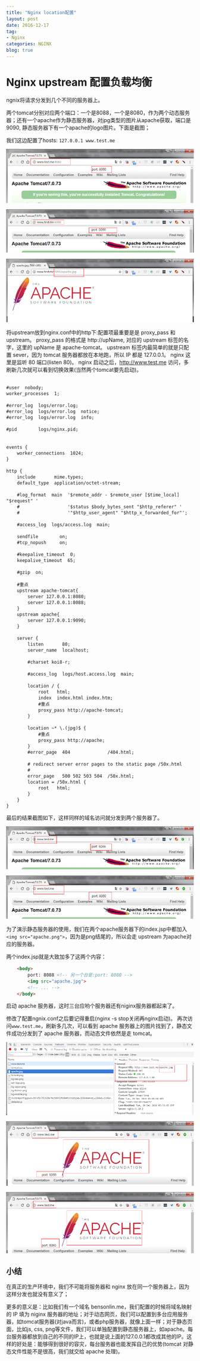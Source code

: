 ```yaml
---
title: "Nginx location配置"
layout: post
date: 2016-12-17
tag:
- Nginx
categories: NGINX
blog: true
---
```


# Nginx upstream 配置负载均衡

ngnix将请求分发到几个不同的服务器上。

两个tomcat分别对应两个端口：一个是8088，一个是8080，作为两个动态服务器；还有一个apache作为静态服务器，对jpg类型的图片从apache获取，端口是9090, 静态服务器下有一个apache的logo图片。下面是截图；

我们这边配置了hosts: `127.0.0.1 www.test.me`

![](/assets/images/2016-12-21-nginx-upstream-01.png)

![](/assets/images/2016-12-21-nginx-upstream-02.png)

![](/assets/images/2016-12-21-nginx-upstream-03.png)


将upstream放到nginx.conf中的http下:配置项最重要是是 proxy_pass 和 upstream。 proxy_pass 的格式是 http://upName, 对应的 upstream 标签的名字，这里的 upName 是 apache-tomcat。 upstream 标签内最简单的就是只配置 sever，因为 tomcat 服务器都放在本地跑，所以 IP 都是 127.0.0.1。 nginx 这里是监听 80 端口(listen 80)。 nginx 启动之后，http://www.test.me 访问，多刷新几次就可以看到切换效果(当然两个tomcat要先启动)。

```nginx

#user  nobody;
worker_processes  1;

#error_log  logs/error.log;
#error_log  logs/error.log  notice;
#error_log  logs/error.log  info;

#pid        logs/nginx.pid;


events {
    worker_connections  1024;
}

http {
    include       mime.types;
    default_type  application/octet-stream;

    #log_format  main  '$remote_addr - $remote_user [$time_local] "$request" '
    #                  '$status $body_bytes_sent "$http_referer" '
    #                  '"$http_user_agent" "$http_x_forwarded_for"';

    #access_log  logs/access.log  main;

    sendfile        on;
    #tcp_nopush     on;

    #keepalive_timeout  0;
    keepalive_timeout  65;

    #gzip  on;

    #重点
    upstream apache-tomcat{
        server 127.0.0.1:8080;
        server 127.0.0.1:8088;
    }
    upstream apache{
        server 127.0.0.1:9090;
    }

    server {
        listen       80;
        server_name  localhost;

        #charset koi8-r;

        #access_log  logs/host.access.log  main;

        location / {
            root   html;
            index  index.html index.htm;
            #重点
            proxy_pass http://apache-tomcat;
        }

        location ~* \.(jpg)$ {
            #重点
            proxy_pass http://apache;
        }
        #error_page  404              /404.html;

        # redirect server error pages to the static page /50x.html
        #
        error_page   500 502 503 504  /50x.html;
        location = /50x.html {
            root   html;
        }
    }
}
```

最后的结果截图如下，这样同样的域名访问就分发到两个服务器了。

![](/assets/images/2016-12-21-nginx-upstream-04.png)

![](/assets/images/2016-12-21-nginx-upstream-05.png)


为了演示静态服务器的使用，我们在两个apache服务器下的index.jsp中都加入`<img src="apache.png">`，因为是png结尾的，所以会走 upstream 为apache对应的服务器。

两个index.jsp就是大致加多了这两个内容：

```html
    <body>
        port: 8088 <!-- 另一个台是:port: 8080 -->
        <img src="apache.jpg">
        <!-- ... -->
	</body>
```


启动 apache 服务器，这时三台应哟个服务器还有niginx服务器都起来了。

修改了配置ngnix.conf之后要记得重启(nginx -s stop关闭再nginx启动)。 再次访问`www.test.me`，刷新多几次，可以看到 apache 服务器上的图片找到了，静态文件成功分发到了 apache 服务器，而动态文件依然是走 tomcat。

![](/assets/images/2016-12-21-nginx-upstream-06.png)

![](/assets/images/2016-12-21-nginx-upstream-07.png)

![](/assets/images/2016-12-21-nginx-upstream-08.png)


## 小结

在真正的生产环境中，我们不可能将服务器和 nginx 放在同一个服务器上，因为这样分发也就没有意义了；

更多的意义是：比如我们有一个域名 bensonlin.me，我们配置的时候将域名映射的 IP 填为 niginx 服务器的地址；对于动态网页，我们可以配置到多台应用服务器，如tomcat服务器(对java而言)，或者php服务器，就像上面一样；对于静态页面，比如js, css, png等文件，我们可以单独配置到静态服务器上，如apache。每台服务器都放到自己的不同的IP上，也就是说上面的127.0.0.1都改成其他的IP。这样的好处是：能够得到很好的容灾，每台服务器也能发挥自己的优势(tomcat 对静态文件性能不是很高，我们就交给 apache 处理)。